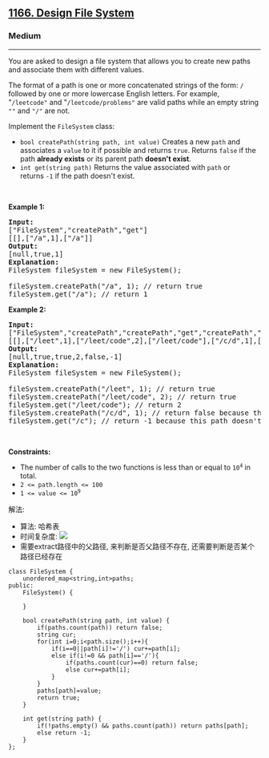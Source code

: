 <h2><a href="https://leetcode.com/problems/design-file-system/">1166. Design File System</a></h2><h3>Medium</h3><hr><div><p>You are asked to design a file system&nbsp;that allows you to create new paths and associate them with different values.</p>

<p>The format of a path is&nbsp;one or more concatenated strings of the form:&nbsp;<code>/</code> followed by one or more lowercase English letters. For example, "<code>/leetcode"</code>&nbsp;and "<code>/leetcode/problems"</code>&nbsp;are valid paths while an empty&nbsp;string <code>""</code> and <code>"/"</code>&nbsp;are not.</p>

<p>Implement the&nbsp;<code>FileSystem</code> class:</p>

<ul>
	<li><code>bool createPath(string path, int value)</code>&nbsp;Creates a new <code>path</code> and associates a <code>value</code> to it if possible and returns <code>true</code>.&nbsp;Returns <code>false</code>&nbsp;if the path <strong>already exists</strong> or its parent path <strong>doesn't exist</strong>.</li>
	<li><code>int get(string path)</code>&nbsp;Returns the value associated with <code>path</code> or returns&nbsp;<code>-1</code>&nbsp;if the path doesn't exist.</li>
</ul>

<p>&nbsp;</p>
<p><strong>Example 1:</strong></p>

<pre><strong>Input:</strong> 
["FileSystem","createPath","get"]
[[],["/a",1],["/a"]]
<strong>Output:</strong> 
[null,true,1]
<strong>Explanation:</strong> 
FileSystem fileSystem = new FileSystem();

fileSystem.createPath("/a", 1); // return true
fileSystem.get("/a"); // return 1
</pre>

<p><strong>Example 2:</strong></p>

<pre><strong>Input:</strong> 
["FileSystem","createPath","createPath","get","createPath","get"]
[[],["/leet",1],["/leet/code",2],["/leet/code"],["/c/d",1],["/c"]]
<strong>Output:</strong> 
[null,true,true,2,false,-1]
<strong>Explanation:</strong> 
FileSystem fileSystem = new FileSystem();

fileSystem.createPath("/leet", 1); // return true
fileSystem.createPath("/leet/code", 2); // return true
fileSystem.get("/leet/code"); // return 2
fileSystem.createPath("/c/d", 1); // return false because the parent path "/c" doesn't exist.
fileSystem.get("/c"); // return -1 because this path doesn't exist.
</pre>

<p>&nbsp;</p>
<p><strong>Constraints:</strong></p>

<ul>
	<li>The number of&nbsp;calls to the two functions&nbsp;is less than or equal to <code>10<sup>4</sup></code> in total.</li>
	<li><code>2 &lt;= path.length &lt;= 100</code></li>
	<li><code>1 &lt;= value &lt;= 10<sup>9</sup></code></li>
</ul>
</div>

解法: 
- 算法: 哈希表
- 时间复杂度: <img src="https://render.githubusercontent.com/render/math?math=O(1)">
- 需要extract路径中的父路径, 来判断是否父路径不存在, 还需要判断是否某个路径已经存在
```
class FileSystem {
    unordered_map<string,int>paths;
public:
    FileSystem() {
        
    }
    
    bool createPath(string path, int value) {
        if(paths.count(path)) return false;
        string cur;
        for(int i=0;i<path.size();i++){
            if(i==0||path[i]!='/') cur+=path[i];
            else if(i!=0 && path[i]=='/'){
                if(paths.count(cur)==0) return false;
                else cur+=path[i];
            }
        }
        paths[path]=value;
        return true;
    }
    
    int get(string path) {
        if(!paths.empty() && paths.count(path)) return paths[path];
        else return -1;
    }
};
```
